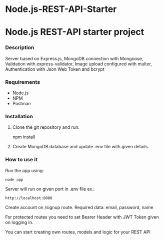 # Node.js-REST-API-Starter

# Node.js REST-API starter project

### Description

Server based on Express.js,
MongoDB connection with Mongoose,
Validation with express-validator,
Image upload configured with multer,
Authentication with Json Web Token and bcrypt

### Requirements

- Node.js
- NPM
- Postman

### Installation

1. Clone the git repository and run:

   npm install

2. Create MongoDB database and update .env file with given details.

### How to use it

Run the app using:

    node app

Server will run on given port in .env file ex.:

    http://localhost:8080

Create account on /signup route. Required data: email, password, name

For protected routes you need to set Bearer Header with JWT Token given on logging in.

You can start creating own routes, models and logic for your REST API
